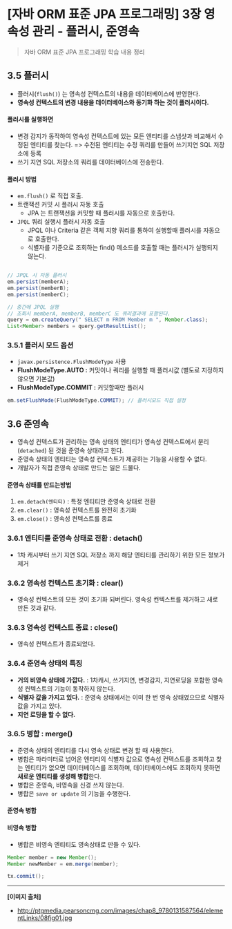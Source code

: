 # [자바 ORM 표준 JPA 프로그래밍] 3장 영속성 관리 - 플러시, 준영속


> 자바 ORM 표준 JPA 프로그래밍 학습 내용 정리

## 3.5 플러시
+ 플러시(`flush()`) 는 영속성 컨텍스트의 내용을 데이터베이스에 반영한다.
+ **영속성 컨텍스트의 변경 내용을 데이터베이스와 동기화 하는 것이 플러시이다.**

#### 플러시를 실행하면
* 변경 감지가 동작하여 영속성 컨텍스트에 있는 모든 엔티티를 스냅샷과 비교해서 수정된 엔티티를 찾는다. => 수전된 엔티티는 수정 쿼리를 만들어 쓰기지연 SQL 저장소에 등록
* 쓰기 지연 SQL 저장소의 쿼리를 데이터베이스에 전송한다.

#### 플러시 방법
+ `em.flush()` 로 직접 호출.
+ 트랜잭션 커밋 시 플러시 자동 호출
    - JPA 는 트랜잭션을 커밋할 때 플러시를 자동으로 호출한다.
+ `JPQL` 쿼리 실행시 플러시 자동 호출
    - JPQL 이나 Criteria 같은 객체 지향 쿼리를 통하여 실행할때 플러시를 자동으로 호출한다.
    - 식별자를 기준으로 조회하는 find() 메소드를 호출할 때는 플러시가 실행되지 않는다.

```java

// JPQL 시 자동 플러시
em.persist(memberA);
em.persist(memberB);
em.persist(memberC);

// 중간에 JPQL 실행
// 조회시 memberA, memberB, memberC 도 쿼리결과에 포함된다.
query = em.createQuery(" SELECT m FROM Member m ", Member.class);
List<Member> members = query.getResultList();

```

### 3.5.1 플러시 모드 옵션
+ `javax.persistence.FlushModeType` 사용
+ **FlushModeType.AUTO :** 커밋이나 쿼리를 실행할 때 플러시값 (별도로 지정하지않으면 기본값)
+ **FlushModeType.COMMIT :** 커밋할때만 플러시

```java
em.setFlushMode(FlushModeType.COMMIT); // 플러시모드 직접 설정
```
## 3.6 준영속
+ 영속성 컨텍스트가 관리하는 영속 상태의 엔티티가 영속성 컨텍스트에서 분리(`detached`) 된 것을 준영속 상태라고 한다.
+ 준영속 상태의 엔티티는 영속성 컨텍스트가 제공하는 기능을 사용할 수 없다.
+ 개발자가 직접 준영속 상태로 만드는 일은 드물다.

#### 준영속 상태를 만드는방법
1. `em.detach(엔티티)` : 특정 엔티티만 준영속 상태로 전환
2. `em.clear()` : 영속성 컨텍스트를 완전히 초기화
3. `em.close()` : 영속성 컨텍스트를 종료 


### 3.6.1 엔티티를 준영속 상태로 전환 : detach()
+ 1차 캐시부터 쓰기 지연 SQL 저장소 까지 해당 엔티티를 관리하기 위한 모든 정보가 제거

### 3.6.2 영속성 컨텍스트 초기화 : clear()
+ 영속성 컨텍스트의 모든 것이 초기화 되버린다. 영속성 컨텍스트를 제거하고 새로 만든 것과 같다.

### 3.6.3 영속성 컨텍스트 종료 : clese()
+ 영속성 컨텍스트가 종료되었다.

### 3.6.4 준영속 상태의 특징
+ **거의 비영속 상태에 가깝다.** : 1차캐시, 쓰기지연, 변경감지, 지연로딩을 포함한 영속성 컨텍스트의 기능이 동작하지 않는다.
+ **식별자 값을 가지고 있다.** : 준영속 상태에서는 이미 한 번 영속 상태였으므로 식별자 값을 가지고 있다.
+ **지연 로딩을 할 수 없다.** 

### 3.6.5 병합 : merge()
+ 준영속 상태의 엔티티를 다시 영속 상태로 변경 할 때 사용한다.
+ 병합은 파라미터로 넘어온 엔티티의 식별자 값으로 영속성 컨텍스트를 조회하고 찾는 엔티티가 없으면 데이터베이스를 조회하며, 데이터베이스에도 조회하지 못하면 **새로운 엔티티를 생성해 병합**한다.
+ 병합은 준영속, 비영속을 신경 쓰지 않는다.
+ 병합은 `save or update` 의 기능을 수행한다.

#### 준영속 병합

<script src="https://gist.github.com/riley817/c39ac80152a309d9052d136beb957a14.js"></script>

#### 비영속 병합

+ 병합은 비영속 엔티티도 영속상태로 만들 수 있다.

```java
Member member = new Member();
Member newMember = em.merge(member);

tx.commit();
```

---
**[이미지 출처]**

+ http://ptgmedia.pearsoncmg.com/images/chap8_9780131587564/elementLinks/08fig01.jpg

